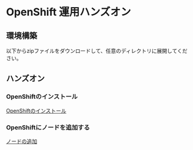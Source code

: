 # OpenShift 運用ハンズオン

## 環境構築

以下からzipファイルをダウンロードして、任意のディレクトリに展開してください。

## ハンズオン

### OpenShiftのインストール

[OpenShiftのインストール](/docs/install.md)

### OpenShiftにノードを追加する

[ノードの追加](/docs/add_node.md)
